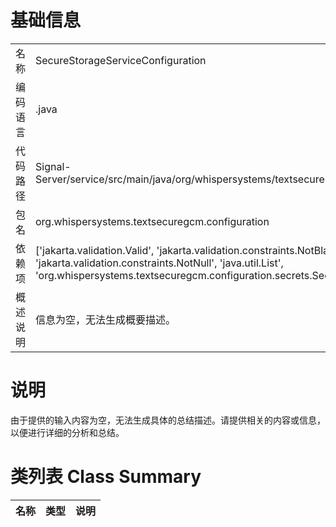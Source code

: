 # 基础信息

|      |      |
|------|------|
| 名称 | SecureStorageServiceConfiguration |
| 编码语言 | .java |
| 代码路径 | Signal-Server/service/src/main/java/org/whispersystems/textsecuregcm/configuration/SecureStorageServiceConfiguration.java |
| 包名 | org.whispersystems.textsecuregcm.configuration |
| 依赖项 | ['jakarta.validation.Valid', 'jakarta.validation.constraints.NotBlank', 'jakarta.validation.constraints.NotEmpty', 'jakarta.validation.constraints.NotNull', 'java.util.List', 'org.whispersystems.textsecuregcm.configuration.secrets.SecretBytes'] |
| 概述说明 | 信息为空，无法生成概要描述。 |

# 说明

由于提供的输入内容为空，无法生成具体的总结描述。请提供相关的内容或信息，以便进行详细的分析和总结。

# 类列表 Class Summary

| 名称   | 类型  | 说明 |
|-------|------|-------------|




